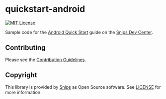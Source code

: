 # quickstart-android

[![MIT License](https://img.shields.io/github/license/snipsco-samples/quickstart-android.svg)](https://github.com/snipsco-samples/quickstart-android/blob/master/LICENSE)

Sample code for the [Android Quick Start](https://docs.snips.ai/getting-started/quick-start-android) guide on the [Snips Dev Center](https://docs.snips.ai).

## Contributing

Please see the [Contribution Guidelines](https://github.com/snipsco-samples/quickstart-android/blob/master/CONTRIBUTING.md).

## Copyright

This library is provided by [Snips](https://www.snips.ai) as Open Source software. See [LICENSE](https://github.com/snipsco-samples/quickstart-android/blob/master/LICENSE) for more information.

